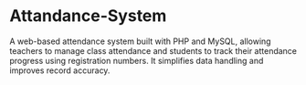 # Attandance-System
A web-based attendance system built with PHP and MySQL, allowing teachers to manage class attendance and students to track their attendance progress using registration numbers. It simplifies data handling and improves record accuracy.
